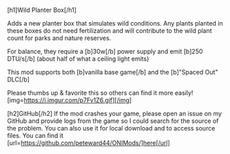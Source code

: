 [h1]Wild Planter Box[/h1]

Adds a new planter box that simulates wild conditions. Any plants planted in these boxes do not need fertilization and will contribute to the wild plant count for parks and nature reserves.

For balance, they require a [b]30w[/b] power supply and emit [b]250 DTU/s[/b] (about half of what a ceiling light emits)

This mod supports both [b]vanilla base game[/b] and the [b]"Spaced Out" DLC[/b]

Please thumbs up & favorite this so others can find it more easily!
[img=https://i.imgur.com/p7Fv1Z6.gif][/img]

[h2]GitHub[/h2]
If the mod crashes your game, please open an issue on my GitHub and provide logs from the game so I could search for the source of the problem. You can also use it for local download and to access source files. You can find it [url=https://github.com/peteward44/ONIMods/]here[/url]
